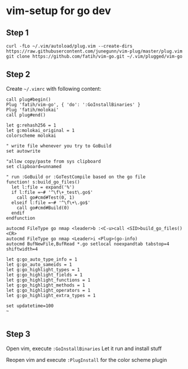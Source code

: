 # vim-setup for go dev

## Step 1
```
curl -fLo ~/.vim/autoload/plug.vim --create-dirs https://raw.githubusercontent.com/junegunn/vim-plug/master/plug.vim
git clone https://github.com/fatih/vim-go.git ~/.vim/plugged/vim-go
```

## Step 2
Create `~/.vimrc` with following content:

```
call plug#begin()
Plug 'fatih/vim-go', { 'do': ':GoInstallBinaries' }
Plug 'fatih/molokai'
call plug#end()

let g:rehash256 = 1
let g:molokai_original = 1
colorscheme molokai

" write file whenever you try to GoBuild
set autowrite

"allow copy/paste from sys clipboard
set clipboard=unnamed

" run :GoBuild or :GoTestCompile based on the go file
function! s:build_go_files()
  let l:file = expand('%')
  if l:file =~# '^\f\+_test\.go$'
    call go#cmd#Test(0, 1)
  elseif l:file =~# '^\f\+\.go$'
    call go#cmd#Build(0)
  endif
endfunction

autocmd FileType go nmap <leader>b :<C-u>call <SID>build_go_files()<CR>
autocmd FileType go nmap <Leader>i <Plug>(go-info)
autocmd BufNewFile,BufRead *.go setlocal noexpandtab tabstop=4 shiftwidth=4 

let g:go_auto_type_info = 1
let g:go_auto_sameids = 1
let g:go_highlight_types = 1
let g:go_highlight_fields = 1
let g:go_highlight_functions = 1
let g:go_highlight_methods = 1
let g:go_highlight_operators = 1
let g:go_highlight_extra_types = 1

set updatetime=100
~                             


```
## Step 3
Open vim, execute `:GoInstallBinaries`
Let it run and install stuff

Reopen vim and execute `:PlugInstall` for the color scheme plugin

